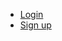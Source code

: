 <!-- _navbar.md -->

<!-- - Getting started -->

  <!-- * [Quick start](quickstart.md)
  * [Writing more pages](more-pages.md)
  * [Custom navbar](custom-navbar.md) -->

<!-- * Configuration
  * [Configuration](configuration.md)
  * [Themes](themes.md)
  * [Using plugins](plugins.md)
  * [Markdown configuration](markdown.md)
  * [Language highlight](language-highlight.md) -->

- [Login](https://app.getshortstack.com)
- [Sign up](https://app.getshortstack.com/signup)

